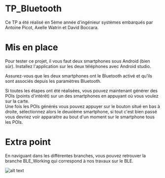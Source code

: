 # TP_Bluetooth
Ce TP a été réalisé en 5ème année d'ingénieur systèmes embarqués par Antoine Picot, Axelle Watrin et David Boccara.

# Mis en place 
Pour tester ce projet, il vous faut deux smartphones sous Android (bien sûr). Installez l'application sur les deux téléphones avec Android studio.  

Assurez-vous que les deux smartphones ont le Bluetooth activé et qu’ils sont associés depuis les paramètres Bluetooth.  

Si toutes les étapes ont été réalisées, vous pouvez maintenant générer des POIs (points d'intérêt) sur un des smartphones en appuyant où vous voulez sur la carte.  
Une fois les POIs générés vous pouvez appuyer sur le bouton situé en bas à droite, sélectionnez alors le deuxième smartphone, si tout c'est bien passé vous devriez voir apparaitre au bout d'un moment sur le smartphone tous les POIs.


# Extra point
En naviguant dans les différentes branches, vous pouvez retrouver la branche BLE_Working qui correspond à nos travaux sur le BLE.  

![alt text](https://github.com/Toshley2675/TP_android/blob/master/image/bluetoothkotlintp.gif?raw=true)
